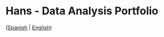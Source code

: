 # Hans - Data Analysis Portfolio 
([Spanish](https://github.com/HansAllTech/Hans_Data_Analysis_Portfolio/blob/main/Proyectos.md#tabla-de-contenido-es--en) | [English](https://github.com/HansAllTech/Hans_Data_Analysis_Portfolio/blob/main/Projects.md#table-of-content-es--en))                                                            
                                                                                                                                                                                  
                                                                                                                    
                                                                                                                                                                  
                                                                                                                          
                                                                                             
                                                                   
                                                       
                       
             
           
    
       
  
